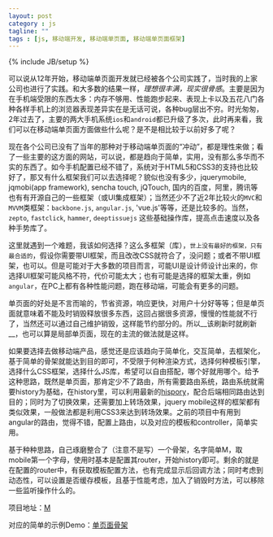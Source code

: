 ```yaml
---
layout: post
category : js
tagline: ""
tags : [js, 移动端开发, 移动端单页面, 移动端单页面框架]
---
```

{% include JB/setup %}

可以说从12年开始，移动端单页面开发就已经被各个公司实践了，当时我的上家公司也进行了实践。和大多数的结果一样，_理想很丰满，现实很骨感_。主要是因为在手机端受限的东西太多：内存不够用、性能跑步起来、表现上卡以及五花八门各种各样手机上的浏览器表现差异实在是无话可说，各种bug层出不穷。时光匆匆，2年过去了，主要的两大手机系统`ios`和`android`都已升级了多次，此时再来看，我们可以在移动端单页面方面做些什么呢？是不是相比较于以前好多了呢？

<!--more-->

现在各个公司已没有了当年的那种对于移动端单页面的“冲动”，都是理性来做；看了一些主要的这方面的网站，可以说，都是趋向于简单，实用，没有那么多华而不实的东西了。如今手机配置已经不错了，系统对于HTML5和CSS3的支持也比较好了，那又有什么框架我们可以去选择呢？貌似也没有多少，jquerymobile, jqmobi(app framework), sencha touch, jQTouch, 国内的百度，阿里，腾讯等也有有开源自己的一些框架（或UI集成框架）；当然还少不了近2年比较火的`MVC`和`MVVM`类框架：`backbone.js`, `angular.js`, 'vue.js'等等，还是比较多的。当然，`zepto`, `fastclick`, `hammer`, `deeptissuejs` 这些基础操作库，提高点击速度以及各种手势库了。

这里就遇到一个难题，我该如何选择？这么多框架（库），`世上没有最好的框架，只有最合适的`，假设你需要带UI框架，而且改改CSS就符合了，没问题；或者不带UI框架，也可以。但是可能对于大多数的项目而言，可能UI是设计师设计出来的，你选择UI框架可能风格不符，代价可能太大；也有可能是选择的框架太重，例如`angular`，在PC上都有各种性能问题，跑在移动端，可能会有更多的问题。

单页面的好处是不言而喻的，节省资源，响应更快，对用户十分好等等；但是单页面就意味着不能及时销毁释放很多东西，这回占据很多资源，慢慢的性能就不行了，当然还可以通过自己维护销毁，这样能节约部分的。所以__该刷新时就刷新__，也可以算是局部单页面，现在的主流的做法就是这样。

如果要选择去做移动端产品，感觉还是应该趋向于简单化，交互简单，去框架化，基于简单的骨架就能达到目的即可，不受限于何种渲染方式，选择何种模板引擎，选择什么CSS框架，选择什么JS库，希望可以自由搭配，哪个好就用哪个。给予这种思路，既然是单页面，那肯定少不了路由，所有需要路由系统，路由系统就需要history为基础，在history里，可以利用最新的[hispory](https://developer.mozilla.org/en-US/docs/Web/Guide/API/DOM/Manipulating_the_browser_history)，配合后端相同路由达到目的；同时为了切换效果，还需要加上转场效果，jquery mobile这样的框架都有类似效果，一般做法都是利用CSS3来达到转场效果。之前的项目中有用到angular的路由，觉得不错，配置上路由，以及对应的模板和controller，简单实用。

基于种种思路，自己琢磨整合了（注意不是写）一个骨架，名字简单M，取mobile第一个字母，使用时基本是配置其router，开始history即可。剩余的就是在配置的router中，有获取模板配置方法，也有完成显示后回调方法；同时考虑到动态性，可以设置是否缓存模板，且基于性能考虑，加入了销毁时方法，可以移除一些监听操作什么的。

项目地址：[M](https://github.com/dolymood/M)

对应的简单的示例Demo：[单页面骨架](http://demo.aijc.net/js/M/examples/)
